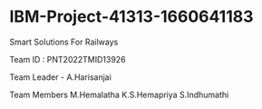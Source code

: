 # IBM-Project-41313-1660641183
Smart Solutions For Railways


Team ID : PNT2022TMID13926

Team Leader - A.Harisanjai

Team Members
M.Hemalatha
K.S.Hemapriya
S.Indhumathi
